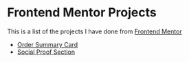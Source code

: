 # Frontend Mentor Projects
This is a list of the projects I have done from [Frontend Mentor](https://frontendmentor.io)

- [Order Summary Card](https://github.com/peter-abah/order-summary-card/)
- [Social Proof Section](https://gtihub.com/peter-abah/social-proof-section/)

